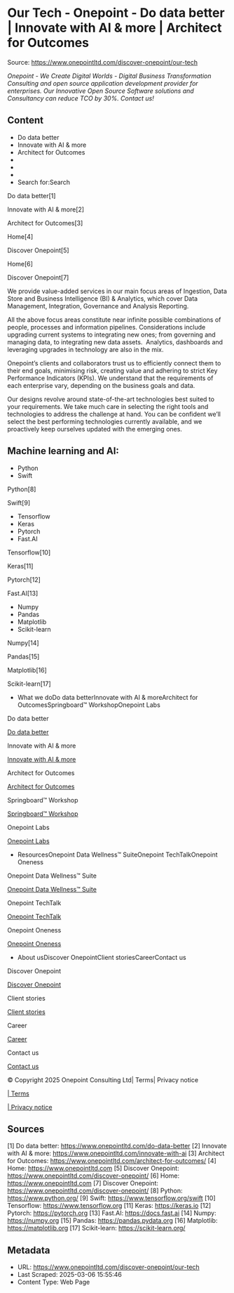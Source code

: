 # Our Tech - Onepoint - Do data better | Innovate with AI & more | Architect for Outcomes

Source: https://www.onepointltd.com/discover-onepoint/our-tech

*Onepoint - We Create Digital Worlds - Digital Business Transformation Consulting and open source application development provider for enterprises. Our Innovative Open Source Software solutions and Consultancy can reduce TCO by 30%. Contact us!*

## Content

- Do data better
- Innovate with AI & more
- Architect for Outcomes
- 
- 
- 
- Search for:Search

Do data better[1]

Innovate with AI & more[2]

Architect for Outcomes[3]

Home[4]

Discover Onepoint[5]

Home[6]

Discover Onepoint[7]

We provide value-added services in our main focus areas of Ingestion, Data Store and Business Intelligence (BI) & Analytics, which cover Data Management, Integration, Governance and Analysis Reporting.

All the above focus areas constitute near infinite possible combinations of people, processes and information pipelines. Considerations include upgrading current systems to integrating new ones; from governing and managing data, to integrating new data assets.  Analytics, dashboards and leveraging upgrades in technology are also in the mix.

Onepoint’s clients and collaborators trust us to efficiently connect them to their end goals, minimising risk, creating value and adhering to strict Key Performance Indicators (KPIs). We understand that the requirements of each enterprise vary, depending on the business goals and data.

Our designs revolve around state-of-the-art technologies best suited to your requirements. We take much care in selecting the right tools and technologies to address the challenge at hand. You can be confident we’ll select the best performing technologies currently available, and we proactively keep ourselves updated with the emerging ones.

## Machine learning and AI:​

- Python
- Swift

Python[8]

Swift[9]

- Tensorflow
- Keras
- Pytorch
- Fast.AI

Tensorflow[10]

Keras[11]

Pytorch[12]

Fast.AI[13]

- Numpy
- Pandas
- Matplotlib
- Scikit-learn

Numpy[14]

Pandas[15]

Matplotlib[16]

Scikit-learn[17]

- What we doDo data betterInnovate with AI & moreArchitect for OutcomesSpringboard™ WorkshopOnepoint Labs

Do data better

[Do data better](/do-data-better)

Innovate with AI & more

[Innovate with AI & more](/innovate-with-ai-more/)

Architect for Outcomes

[Architect for Outcomes](/architect-for-outcomes/)

Springboard™ Workshop

[Springboard™ Workshop](/onepoint-springboard/)

Onepoint Labs

[Onepoint Labs](/onepoint-labs/)

- ResourcesOnepoint Data Wellness™ SuiteOnepoint TechTalkOnepoint Oneness

Onepoint Data Wellness™ Suite

[Onepoint Data Wellness™ Suite](/data-wellness/)

Onepoint TechTalk

[Onepoint TechTalk](/techtalk)

Onepoint Oneness

[Onepoint Oneness](/oneness/)

- About usDiscover OnepointClient storiesCareerContact us

Discover Onepoint

[Discover Onepoint](/discover-onepoint/)

Client stories

[Client stories](/client-stories/)

Career

[Career](/career-opportunities/)

Contact us

[Contact us](/contact-us/)

© Copyright 2025 Onepoint Consulting Ltd| Terms| Privacy notice

[| Terms](/policies/)

[| Privacy notice](/policies/privacy-policy/)


## Sources

[1] Do data better: https://www.onepointltd.com/do-data-better
[2] Innovate with AI & more: https://www.onepointltd.com/innovate-with-ai
[3] Architect for Outcomes: https://www.onepointltd.com/architect-for-outcomes/
[4] Home: https://www.onepointltd.com
[5] Discover Onepoint: https://www.onepointltd.com/discover-onepoint/
[6] Home: https://www.onepointltd.com
[7] Discover Onepoint: https://www.onepointltd.com/discover-onepoint/
[8] Python: https://www.python.org/
[9] Swift: https://www.tensorflow.org/swift
[10] Tensorflow: https://www.tensorflow.org
[11] Keras: https://keras.io
[12] Pytorch: https://pytorch.org
[13] Fast.AI: https://docs.fast.ai
[14] Numpy: https://numpy.org
[15] Pandas: https://pandas.pydata.org
[16] Matplotlib: https://matplotlib.org
[17] Scikit-learn: https://scikit-learn.org/

## Metadata

- URL: https://www.onepointltd.com/discover-onepoint/our-tech
- Last Scraped: 2025-03-06 15:55:46
- Content Type: Web Page
